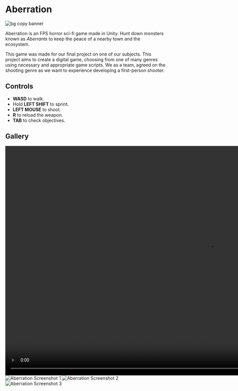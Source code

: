 # Aberration
![bg copy banner](https://github.com/danylleusof/aberration/assets/167318583/745bc781-a29d-4ea8-824a-d2efaf7d1b08)

Aberration is an FPS horror sci-fi game made in Unity. Hunt down monsters known as _Aberrants_ to keep the peace of a nearby town and the ecosystem.

This game was made for our final project on one of our subjects. This project aims to create a digital game, choosing from one of many genres using necessary and appropriate game scripts. We as a team, agreed on the shooting genre as we want to experience developing a first-person shooter.

## Controls
- **WASD** to walk.
- Hold **LEFT SHIFT** to sprint.
- **LEFT MOUSE** to shoot.
- **R** to reload the weapon.
- **TAB** to check objectives.

## Gallery
<video width="1280" height="720" src="https://github.com/danylleusof/aberration/assets/167318583/646ba83a-6eae-46de-8753-422cb05a9890"></video>
![Aberration Screenshot 1](https://github.com/danylleusof/aberration/assets/167318583/5e96e313-2b5b-4019-a662-d804a86ad610)
![Aberration Screenshot 2](https://github.com/danylleusof/aberration/assets/167318583/5d7d0f58-ccc0-4e8a-9ed8-23dd988ea744)
![Aberration Screenshot 3](https://github.com/danylleusof/aberration/assets/167318583/200e819d-c0e8-4b67-8007-8c9fd2b3d5f5)
